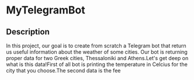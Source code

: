 # MyTelegramBot

## Description 
In this project, our goal is to create from scratch a Telegram bot that return us useful information about the weather of some cities. Our bot is returning proper data for two Greek cities, Thessaloniki and Athens.Let's get deep on what is this data!First of all bot is printing the temperature in Celcius for the city that you choose.The second data is the fee 
